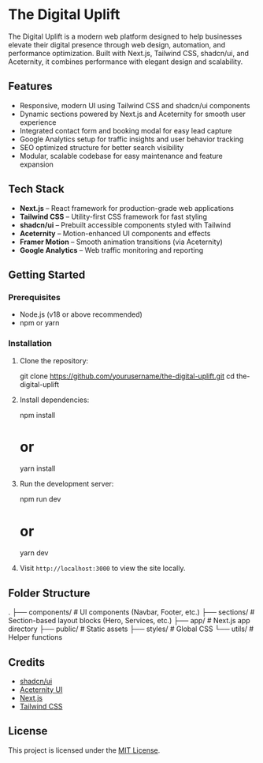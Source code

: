 
# The Digital Uplift

The Digital Uplift is a modern web platform designed to help businesses elevate their digital presence through web design, automation, and performance optimization. Built with Next.js, Tailwind CSS, shadcn/ui, and Aceternity, it combines performance with elegant design and scalability.

## Features

- Responsive, modern UI using Tailwind CSS and shadcn/ui components
- Dynamic sections powered by Next.js and Aceternity for smooth user experience
- Integrated contact form and booking modal for easy lead capture
- Google Analytics setup for traffic insights and user behavior tracking
- SEO optimized structure for better search visibility
- Modular, scalable codebase for easy maintenance and feature expansion

## Tech Stack

- **Next.js** – React framework for production-grade web applications
- **Tailwind CSS** – Utility-first CSS framework for fast styling
- **shadcn/ui** – Prebuilt accessible components styled with Tailwind
- **Aceternity** – Motion-enhanced UI components and effects
- **Framer Motion** – Smooth animation transitions (via Aceternity)
- **Google Analytics** – Web traffic monitoring and reporting

## Getting Started

### Prerequisites

- Node.js (v18 or above recommended)
- npm or yarn

### Installation

1. Clone the repository:

   git clone https://github.com/yourusername/the-digital-uplift.git
   cd the-digital-uplift


2. Install dependencies:


   npm install
   # or
   yarn install


3. Run the development server:


   npm run dev
   # or
   yarn dev


4. Visit `http://localhost:3000` to view the site locally.

## Folder Structure


.
├── components/       # UI components (Navbar, Footer, etc.)
├── sections/         # Section-based layout blocks (Hero, Services, etc.)
├── app/              # Next.js app directory
├── public/           # Static assets
├── styles/           # Global CSS
└── utils/            # Helper functions


## Credits

* [shadcn/ui](https://ui.shadcn.com)
* [Aceternity UI](https://ui.aceternity.com)
* [Next.js](https://nextjs.org)
* [Tailwind CSS](https://tailwindcss.com)

## License

This project is licensed under the [MIT License](LICENSE).

